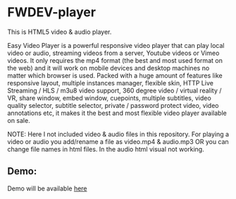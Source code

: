 
 # FWDEV-player
This is HTML5 video &amp; audio player.


Easy Video Player is a powerful responsive video player that can play local video or audio, streaming videos from a server, Youtube videos or Vimeo videos. It only requires the mp4 format (the best and most used format on the web) and it will work on mobile devices and desktop machines no matter which browser is used. Packed with a huge amount of features like responsive layout, multiple instances manager, flexible skin, HTTP Live Streaming / HLS / m3u8 video support, 360 degree video / virtual reality / VR, share window, embed window, cuepoints, multiple subtitles, video quality selector, subtitle selector, private / password protect video, video annotations etc, it makes it the best and most flexible video player available on sale.


NOTE: Here I not included video & audio files in this repository. 
For playing a video or audio you add/rename a file as video.mp4 & audio.mp3 OR you can change file names in html files. In the audio html visual not working.


## Demo: 
Demo will be available [here](https://sharan-aithal.github.io/FWD-EasyVideoPlayer/index.html)
